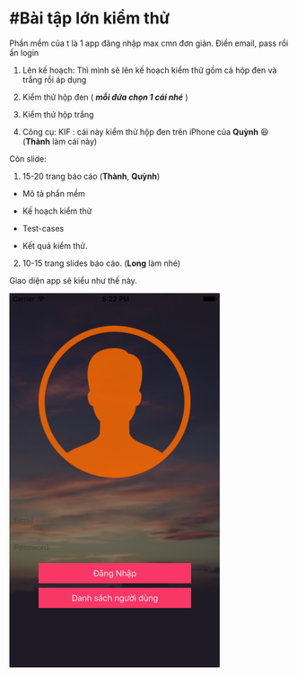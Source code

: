 #Bài tập lớn kiểm thử
======
Phần mềm của t là 1 app đăng nhập max cmn đơn giản.
Điền email, pass rồi ấn login

1. Lên kế hoạch: Thì mình sẽ lên kế hoạch kiểm thử gồm cả hộp đen và trắng rồi áp dụng

2. Kiểm thử hộp đen ( ***mỗi đứa chọn 1 cái nhé*** )

3. Kiểm thử hộp trắng

4. Công cụ: KIF : cái này kiểm thử hộp đen trên iPhone của **Quỳnh** :laughing: (**Thành** làm cái này)


Còn slide:

1. 15-20 trang báo cáo (**Thành**, **Quỳnh**)

  * Mô tả phần mềm

  * Kế hoạch kiểm thử

  * Test-cases

  * Kết quả kiểm thử.

2. 10-15 trang slides báo cáo. (**Long** làm nhé)

Giao diện app sẽ kiểu như thế này.

![alt text](Login.png)
